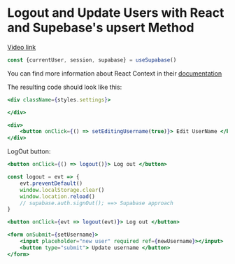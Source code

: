 # Logout and Update Users with React and Supebase's upsert Method

[Video link](https://www.egghead.io/lessons/supabase-logout-and-update-users-with-react-and-supebase-s-upsert-method?pl=supabase-84e58958)


<TimeStamp start="0:22" end="3:40">

```jsx
const {currentUser, session, supabase} = useSupabase()
```

</TimeStamp>

<TimeStamp start="3:15" end="3:20">

You can find more information about React Context in their [documentation](https://reactjs.org/docs/context.html)

</TimeStamp>

<TimeStamp start="3:35" end="4:00">

The resulting code should look like this:

```jsx
<div className={styles.settings}>

</div>
```

</TimeStamp>

<TimeStamp start="5:05" end="5:10">

```jsx
<div>
    <button onClick={() => setEditingUsername(true)}> Edit UserName </button>
</div>
```

</TimeStamp>

<TimeStamp start="6:00" end="6:05">

LogOut button: 

```jsx
<button onClick={() => logout()}> Log out </button>
```

</TimeStamp>

<TimeStamp start="6:10" end="6:20">

```jsx
const logout = evt => {
    evt.preventDefault()
    window.localStorage.clear()
    window.location.reload()
    // supabase.auth.signOut(); ==> Supabase approach
}
```

</TimeStamp>

<TimeStamp start="7:15" end="7:20">

```jsx
<button onClick={evt => logout(evt)}> Log out </button>
```

</TimeStamp>

<TimeStamp start="7:55" end="8:05">

```jsx
<form onSubmit={setUsername}>
    <input placeholder="new user" required ref={newUsername}></input>
    <button type="submit"> Update username </button>
</form>
```

</TimeStamp>


